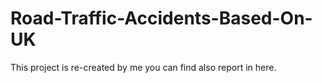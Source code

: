 # Road-Traffic-Accidents-Based-On-UK
This project is re-created by me you can find also report in here.
